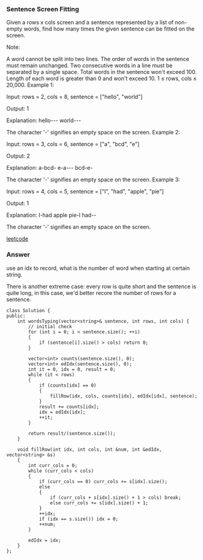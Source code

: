 ### Sentence Screen Fitting
Given a rows x cols screen and a sentence represented by a list of non-empty words, find how many times the given sentence can be fitted on the screen.

Note:

A word cannot be split into two lines.
The order of words in the sentence must remain unchanged.
Two consecutive words in a line must be separated by a single space.
Total words in the sentence won't exceed 100.
Length of each word is greater than 0 and won't exceed 10.
1 ≤ rows, cols ≤ 20,000.
Example 1:

Input:
rows = 2, cols = 8, sentence = ["hello", "world"]

Output: 
1

Explanation:
hello---
world---

The character '-' signifies an empty space on the screen.
Example 2:

Input:
rows = 3, cols = 6, sentence = ["a", "bcd", "e"]

Output: 
2

Explanation:
a-bcd- 
e-a---
bcd-e-

The character '-' signifies an empty space on the screen.
Example 3:

Input:
rows = 4, cols = 5, sentence = ["I", "had", "apple", "pie"]

Output: 
1

Explanation:
I-had
apple
pie-I
had--

The character '-' signifies an empty space on the screen.

[leetcode](https://leetcode.com/problems/sentence-screen-fitting/description/)

### Answer
use an idx to record, what is the number of word when starting at certain string. 

There is another extreme case: every row is quite short and the sentence is quite long, in this case, we'd better recore the number of rows for a sentence. 

	class Solution {
	public:
	    int wordsTyping(vector<string>& sentence, int rows, int cols) {
	        // initial check
	        for (int i = 0; i < sentence.size(); ++i)
	        {
	            if (sentence[i].size() > cols) return 0;
	        }
	        
	        vector<int> counts(sentence.size(), 0);
	        vector<int> edIdx(sentence.size(), 0);
	        int it = 0, idx = 0, result = 0;
	        while (it < rows)
	        {
	            if (counts[idx] == 0) 
	            {
	                fillRow(idx, cols, counts[idx], edIdx[idx], sentence);
	            }
	            result += counts[idx];
	            idx = edIdx[idx];
	            ++it;
	        }
	        
	        return result/(sentence.size());
	    }
	    
	    void fillRow(int idx, int cols, int &num, int &edIdx, vector<string> &s)
	    {
	        int curr_cols = 0;
	        while (curr_cols < cols)
	        {
	            if (curr_cols == 0) curr_cols += s[idx].size();
	            else
	            {
	                if (curr_cols + s[idx].size() + 1 > cols) break;
	                else curr_cols += s[idx].size() + 1;
	            }
	            ++idx;
	            if (idx == s.size()) idx = 0;
	            ++num;
	        }
	        
	        edIdx = idx;
	    }
	};
